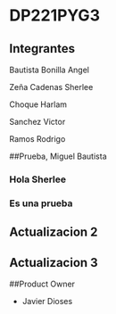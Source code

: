 # DP221PYG3
## Integrantes
<p>Bautista Bonilla Angel </p>
<p>Zeña Cadenas Sherlee </p>
<p>Choque Harlam </p>
<p>Sanchez Victor </p>
<p>Ramos Rodrigo</p>


##Prueba, Miguel Bautista
### Hola Sherlee
### Es una prueba

## Actualizacion 2

## Actualizacion 3

##Product Owner
- Javier Dioses
